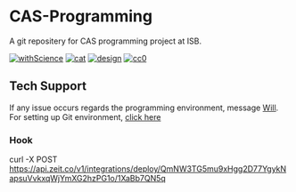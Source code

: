 # CAS-Programming

A git repositery for CAS programming project at ISB. 

[![withScience](https://forthebadge.com/images/badges/built-with-science.svg)](https://www.bifskorea.org/) [![cat](https://forthebadge.com/images/badges/contains-cat-gifs.svg)](https://giphy.com/explore/cat) [![design](https://forthebadge.com/images/badges/designed-in-ms-paint.svg)](https://forthebadge.com/) [![cc0](https://forthebadge.com/images/badges/cc-0.svg)](https://github.com/616659/CAS-Programming/blob/master/LICENSE) 

## Tech Support 
If any issue occurs regards the programming environment, message [Will](https://www.facebook.com/will.mefmg.9). 
For setting up Git environment, [click here](https://drive.google.com/file/d/1dGC4mo08EoykKVhqnBuuDi4vChA0Scvd/view?usp=sharing)

### Hook
curl -X POST https://api.zeit.co/v1/integrations/deploy/QmNW3TG5mu9xHgg2D77YgykNapsuVvkxqWjYmXG2hzPG1o/1XaBb7QN5q